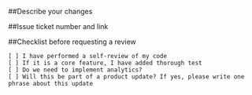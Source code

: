 ##Describe your changes

##Issue ticket number and link

##Checklist before requesting a review

    [ ] I have performed a self-review of my code 
    [ ] If it is a core feature, I have added thorough test
    [ ] Do we need to implement analytics? 
    [ ] Will this be part of a product update? If yes, please write one phrase about this update